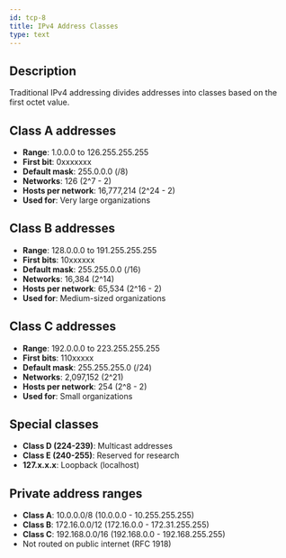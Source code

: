```yaml
---
id: tcp-8
title: IPv4 Address Classes
type: text
---
```



## Description

Traditional IPv4 addressing divides addresses into classes based on the first octet value.

## Class  A addresses

- **Range**: 1.0.0.0 to 126.255.255.255
- **First bit**: 0xxxxxxx
- **Default mask**: 255.0.0.0 (/8)
- **Networks**: 126 (2^7 - 2)
- **Hosts per network**: 16,777,214 (2^24 - 2)
- **Used for**: Very large organizations

## Class  B addresses

- **Range**: 128.0.0.0 to 191.255.255.255
- **First bits**: 10xxxxxx
- **Default mask**: 255.255.0.0 (/16)
- **Networks**: 16,384 (2^14)
- **Hosts per network**: 65,534 (2^16 - 2)
- **Used for**: Medium-sized organizations

## Class  C addresses

- **Range**: 192.0.0.0 to 223.255.255.255
- **First bits**: 110xxxxx
- **Default mask**: 255.255.255.0 (/24)
- **Networks**: 2,097,152 (2^21)
- **Hosts per network**: 254 (2^8 - 2)
- **Used for**: Small organizations

## Special classes

- **Class D (224-239)**: Multicast addresses
- **Class E (240-255)**: Reserved for research
- **127.x.x.x**: Loopback (localhost)

## Private address ranges

- **Class A**: 10.0.0.0/8 (10.0.0.0 - 10.255.255.255)
- **Class B**: 172.16.0.0/12 (172.16.0.0 - 172.31.255.255)
- **Class C**: 192.168.0.0/16 (192.168.0.0 - 192.168.255.255)
- Not routed on public internet (RFC 1918)
